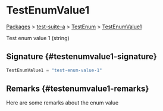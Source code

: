 # TestEnumValue1

[Packages](/) \> [test-suite-a](/test-suite-a/) \> [TestEnum](/test-suite-a/testenum-enum/) \> [TestEnumValue1](/test-suite-a/testenum-enum/testenumvalue1-enummember)

Test enum value 1 (string)

## Signature {#testenumvalue1-signature}

```typescript
TestEnumValue1 = "test-enum-value-1"
```

## Remarks {#testenumvalue1-remarks}

Here are some remarks about the enum value
